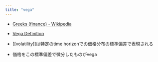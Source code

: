 ```yaml
---
title: "vega"
---
```


- [Greeks (finance) - Wikipedia](https://en.wikipedia.org/wiki/Greeks_(finance)#Vega)
- [Vega Definition](https://www.investopedia.com/terms/v/vega.asp)

- [[volatility]]は特定のtime horizonでの価格分布の標準偏差で表現される
- 価格をこの標準偏差で微分したものがvega
